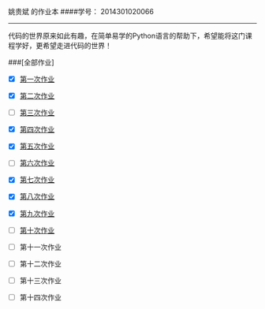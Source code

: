姚贵斌 的作业本
####学号： 2014301020066


---
代码的世界原来如此有趣，在简单易学的Python语言的帮助下，希望能将这门课程学好，更希望走进代码的世界！

###[全部作业]

- [x] [第一次作业](https://github.com/Guibeen/compuational_physics_N2014301020066/blob/master/%E7%AC%AC%E4%B8%80%E6%AC%A1%E4%BD%9C%E4%B8%9A.md)

- [x] [第二次作业](https://github.com/Guibeen/compuational_physics_N2014301020066/blob/master/Exercises/Exercise02.md)

- [ ] [第三次作业](https://github.com/Guibeen/compuational_physics_N2014301020066/blob/master/Exercises/Exercise03.md)

- [x] [第四次作业](https://www.zybuluo.com/Guibeen/note/525729) 

- [x] [第五次作业](https://www.zybuluo.com/Guibeen/note/507130)

- [ ] [第六次作业](https://github.com/Guibeen/compuational_physics_N2014301020066/blob/master/Exercises/Exercise06.md)

- [x] [第七次作业](https://github.com/Guibeen/compuational_physics_N2014301020066/blob/master/Exercises/Exercise07.md)

- [x] [第八次作业](https://github.com/Guibeen/compuational_physics_N2014301020066/blob/master/Exercises/Exercise08.md)

- [x] [第九次作业](https://github.com/Guibeen/compuational_physics_N2014301020066/blob/master/Exercises/Exercise09.md)

- [ ] [第十次作业](https://www.zybuluo.com/Guibeen/note/548615)

- [ ] 第十一次作业

- [ ] 第十二次作业

- [ ] 第十三次作业

- [ ] 第十四次作业
